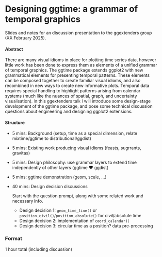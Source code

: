 

<!-- README.md is generated from README.qmd. Please edit that file -->

# Designing ggtime: a grammar of temporal graphics

<!-- badges: start -->

<!-- badges: end -->

Slides and notes for an discussion presentation to the ggextenders group
(XX February 2025).

<!-- A recording of this presentation is available on YouTube here: <https://www.youtube.com/watch?v=> -->

<!-- [![](preview.jpg)](https://www.youtube.com/watch?v=) -->

#### Abstract

There are many visual idioms in place for plotting time series data,
however little work has been done to express them as elements of a
unified grammar of temporal graphics. The ggtime package extends ggplot2
with new grammatical elements for presenting temporal patterns. These
elements can be composed together to create familiar visual idioms, and
also recombined in new ways to create new informative plots. Temporal
data requires special handling to highlight patterns arising from
calendar systems (much like the nuances of spatial, graph, and
uncertainty visualisation). In this ggextenders talk I will introduce
some design-stage development of the ggtime package, and pose some
technical discussion questions about engineering and designing ggplot2
extensions.

#### Structure

- 5 mins: Background (setup, time as a special dimension, relate
  mixtime/ggtime to distributional/ggdist)

- 5 mins: Existing work producing visual idioms (feasts, sugrrants,
  gravitas)

- 5 mins: Design philosophy: use grammar layers to extend time
  independently of other layers (ggtime :heart: ggdist)

- 5 mins: ggtime demonstration (geom, scale, …)

- 40 mins: Design decision discussions

  Start with the question prompt, along with some related work and
  necessary info.

  - Design decision 1: `geom_time_line()` or
    `position_civil()`/`position_absolute()` for civil/absolute time
  - Design decision 2: implementation of `coord_calendar()`
  - Design decision 3: circular time as a position? data pre-processing

### Format

1 hour total (including discussion)
